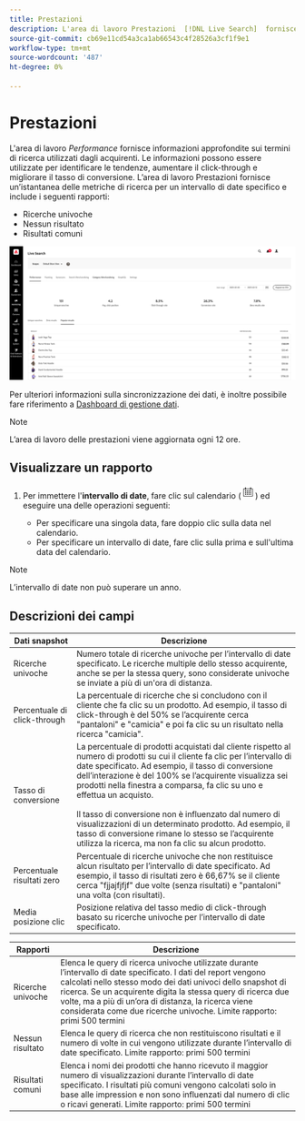 ```yaml
---
title: Prestazioni
description: L'area di lavoro Prestazioni  [!DNL Live Search]  fornisce informazioni approfondite sui termini di ricerca utilizzati dagli acquirenti.
source-git-commit: cb69e11cd54a3ca1ab66543c4f28526a3cf1f9e1
workflow-type: tm+mt
source-wordcount: '487'
ht-degree: 0%

---
```


# Prestazioni

L&#39;area di lavoro *Performance* fornisce informazioni approfondite sui termini di ricerca utilizzati dagli acquirenti. Le informazioni possono essere utilizzate per identificare le tendenze, aumentare il click-through e migliorare il tasso di conversione. L’area di lavoro Prestazioni fornisce un’istantanea delle metriche di ricerca per un intervallo di date specifico e include i seguenti rapporti:

* Ricerche univoche
* Nessun risultato
* Risultati comuni

![Prestazioni](assets/performance-unique-searches.png)

Per ulteriori informazioni sulla sincronizzazione dei dati, è inoltre possibile fare riferimento a [Dashboard di gestione dati](https://experienceleague.adobe.com/docs/commerce-admin/systems/data-transfer/data-dashboard.html?lang=it).

>[!NOTE]
>
>L’area di lavoro delle prestazioni viene aggiornata ogni 12 ore.

## Visualizzare un rapporto

1. Per immettere l&#39;**intervallo di date**, fare clic sul calendario (![Calendario](assets/btn-calendar.png)) ed eseguire una delle operazioni seguenti:

   * Per specificare una singola data, fare doppio clic sulla data nel calendario.
   * Per specificare un intervallo di date, fare clic sulla prima e sull&#39;ultima data del calendario.

>[!NOTE]
>
>L’intervallo di date non può superare un anno.

## Descrizioni dei campi

| Dati snapshot | Descrizione |
|--- |--- |
| Ricerche univoche | Numero totale di ricerche univoche per l’intervallo di date specificato. Le ricerche multiple dello stesso acquirente, anche se per la stessa query, sono considerate univoche se inviate a più di un&#39;ora di distanza. |
| Percentuale di click-through | La percentuale di ricerche che si concludono con il cliente che fa clic su un prodotto. Ad esempio, il tasso di click-through è del 50% se l’acquirente cerca &quot;pantaloni&quot; e &quot;camicia&quot; e poi fa clic su un risultato nella ricerca &quot;camicia&quot;. |
| Tasso di conversione | La percentuale di prodotti acquistati dal cliente rispetto al numero di prodotti su cui il cliente fa clic per l’intervallo di date specificato. Ad esempio, il tasso di conversione dell’interazione è del 100% se l’acquirente visualizza sei prodotti nella finestra a comparsa, fa clic su uno e effettua un acquisto. <br /><br />Il tasso di conversione non è influenzato dal numero di visualizzazioni di un determinato prodotto. Ad esempio, il tasso di conversione rimane lo stesso se l’acquirente utilizza la ricerca, ma non fa clic su alcun prodotto. |
| Percentuale risultati zero | Percentuale di ricerche univoche che non restituisce alcun risultato per l’intervallo di date specificato. Ad esempio, il tasso di risultati zero è 66,67% se il cliente cerca &quot;fjjajfjfjf&quot; due volte (senza risultati) e &quot;pantaloni&quot; una volta (con risultati). |
| Media posizione clic | Posizione relativa del tasso medio di click-through basato su ricerche univoche per l’intervallo di date specificato. |

| Rapporti | Descrizione |
|--- |--- |
| Ricerche univoche | Elenca le query di ricerca univoche utilizzate durante l’intervallo di date specificato. I dati del report vengono calcolati nello stesso modo dei dati univoci dello snapshot di ricerca. Se un acquirente digita la stessa query di ricerca due volte, ma a più di un’ora di distanza, la ricerca viene considerata come due ricerche univoche. Limite rapporto: primi 500 termini |
| Nessun risultato | Elenca le query di ricerca che non restituiscono risultati e il numero di volte in cui vengono utilizzate durante l’intervallo di date specificato. Limite rapporto: primi 500 termini |
| Risultati comuni | Elenca i nomi dei prodotti che hanno ricevuto il maggior numero di visualizzazioni durante l’intervallo di date specificato. I risultati più comuni vengono calcolati solo in base alle impression e non sono influenzati dal numero di clic o ricavi generati. Limite rapporto: primi 500 termini |
